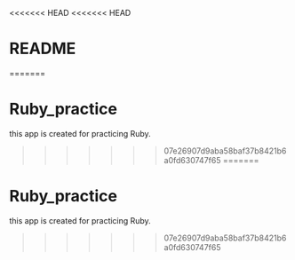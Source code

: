<<<<<<< HEAD
<<<<<<< HEAD
# README
=======
# Ruby_practice

this app is created for practicing Ruby.
>>>>>>> 07e26907d9aba58baf37b8421b6a0fd630747f65
=======
# Ruby_practice

this app is created for practicing Ruby.
>>>>>>> 07e26907d9aba58baf37b8421b6a0fd630747f65
